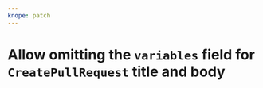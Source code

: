 ```yaml
---
knope: patch
---
```


# Allow omitting the `variables` field for `CreatePullRequest` title and body
